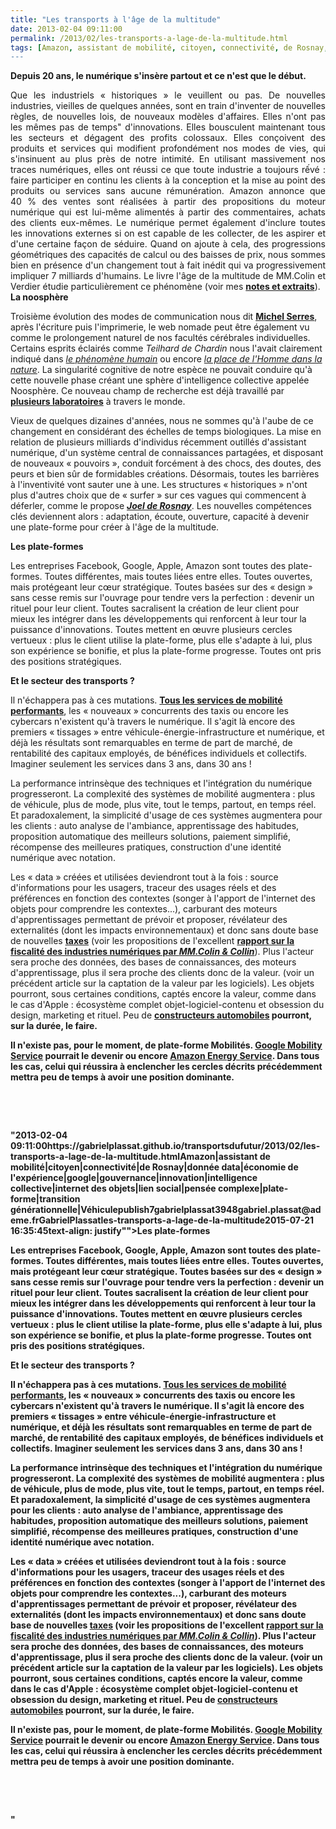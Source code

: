 ```yaml
---
title: "Les transports à l'âge de la multitude"
date: 2013-02-04 09:11:00
permalink: /2013/02/les-transports-a-lage-de-la-multitude.html
tags: [Amazon, assistant de mobilité, citoyen, connectivité, de Rosnay, donnée data, économie de l'expérience, google, gouvernance, innovation, intelligence collective, internet des objets, lien social, pensée complexe, plate-forme, transition générationnelle, Véhicule]
---
```


<p style="margin-bottom: 0cm;text-align: justify"><strong>Depuis 20 ans, le numérique s'insère partout et ce n'est que le début. </strong> </p> <p style="margin-bottom: 0cm;text-align: justify">Que les industriels « historiques » le veuillent ou pas. De nouvelles industries, vieilles de quelques années, sont en train d'inventer de nouvelles règles, de nouvelles lois, de nouveaux modèles d'affaires. Elles n'ont pas les mêmes pas de temps" d'innovations. Elles bousculent maintenant tous les secteurs et dégagent des profits colossaux. Elles conçoivent des produits et services qui modifient profondément nos modes de vies, qui s'insinuent au plus près de notre intimité. En utilisant massivement nos traces numériques, elles ont réussi ce que toute industrie a toujours rếvé : faire participer en continu les clients à la conception et la mise au point des produits ou services sans aucune rémunération. Amazon annonce que 40 % des ventes sont réalisées à partir des propositions du moteur numérique qui est lui-même alimentés à partir des commentaires, achats des clients eux-mêmes. Le numérique permet également d'inclure toutes les innovations externes si on est capable de les collecter, de les aspirer et d'une certaine façon de séduire. Quand on ajoute à cela, des progressions géométriques des capacités de calcul ou des baisses de prix, nous sommes bien en présence d'un changement tout à fait inédit qui va progressivement impliquer 7 milliards d'humains. Le livre l'âge de la multitude de MM.Colin et Verdier étudie particulièrement ce phénomène (voir mes <a href=""https://kindle.amazon.com/work/lage-multitude-entreprendre-revolution-ebook/B0083SAK1A/B007YIFW40"" target=""_blank""><strong>notes et extraits</strong></a>).  </p>  <!--more-->  <strong>La noosphère</strong> <p style=""margin-bottom: 0cmtext-align: justify"">Troisième évolution des modes de communication nous dit <a href="https://gabrielplassat.github.io/transportsdufutur/2012/02/les-lunettes-google-traduisent-une-evolution-millenaire-presentent-de-nombreux-interets-dans-la-mobi.html"" target=""_blank""><strong>Michel Serres</strong></a>, après l'écriture puis l'imprimerie, le web nomade peut être également vu comme le prolongement naturel de nos facultés cérébrales individuelles. Certains esprits éclairés comme <em>Teilhard de Chardin</em> nous l'avait clairement indiqué dans <a href=""http://classiques.uqac.ca/classiques/chardin_teilhard_de/phenomene_humain/phenomene_humain.html"" target=""_blank""><em>le phénomène humain</em></a> ou encore <a href=""http://classiques.uqac.ca/classiques/chardin_teilhard_de/place_homme_nature/place_homme_nature.html"" target=""_blank""><em>la place de l'Homme dans la nature</em></a>. La singularité cognitive de notre espèce ne pouvait conduire qu'à cette nouvelle phase créant une sphère d'intelligence collective appelée Noosphère. Ce nouveau champ de recherche est déjà travaillé par <a href="https://gabrielplassat.github.io/transportsdufutur/2012/11/interview-de-jfnoubel-chercheur-au-collective-intelligence-research-institute.html"" target=""_blank""><strong>plusieurs laboratoires</strong></a> à travers le monde.</p> <p style=""margin-bottom: 0cmtext-align: justify"">Vieux de quelques dizaines d'années, nous ne sommes qu'à l'aube de ce changement en considérant des échelles de temps biologiques. La mise en relation de plusieurs milliards d'individus récemment outillés d'assistant numérique, d'un système central de connaissances partagées, et disposant de nouveaux « pouvoirs », conduit forcément à des chocs, des doutes, des peurs et bien sûr de formidables créations. Désormais, toutes les barrières à l'inventivité vont sauter une à une. Les structures « historiques » n'ont plus d'autres choix que de « surfer » sur ces vagues qui commencent à déferler, comme le propose <a href=""http://www.franceculture.fr/oeuvre-surfer-la-vie-de-joel-de-rosnay"" target=""_blank""><strong><em>Joel de Rosnay</em></strong></a>. Les nouvelles compétences clés deviennent alors : adaptation, écoute, ouverture, capacité à devenir une plate-forme pour créer à l'âge de la multitude.</p> <p style=""margin-bottom: 0cmtext-align: justify""><strong>Les plate-formes</strong></p> <p style=""margin-bottom: 0cmtext-align: justify"">Les entreprises Facebook, Google, Apple, Amazon sont toutes des plate-formes. Toutes différentes, mais toutes liées entre elles. Toutes ouvertes, mais protégeant leur cœur stratégique. Toutes basées sur des « design » sans cesse remis sur l'ouvrage pour tendre vers la perfection : devenir un rituel pour leur client. Toutes sacralisent la création de leur client pour mieux les intégrer dans les développements qui renforcent à leur tour la puissance d'innovations. Toutes mettent en œuvre plusieurs cercles vertueux : plus le client utilise la plate-forme, plus elle s'adapte à lui, plus son expérience se bonifie, et plus la plate-forme progresse. Toutes ont pris des positions stratégiques. </p> <p style=""margin-bottom: 0cmtext-align: justify""><strong>Et le secteur des transports ?</strong></p> <p style=""margin-bottom: 0cmtext-align: justify"">Il n'échappera pas à ces mutations. <a href="https://gabrielplassat.github.io/transportsdufutur/2013/01/le-transport-des-malades-et-les-taxis-nous-avons-besoin-de-changer-sinon-les-robots-le-feront-1.html"" target=""_blank""><strong>Tous les services de mobilité performants</strong></a>, les « nouveaux » concurrents des taxis ou encore les cybercars n'existent qu'à travers le numérique. Il s'agit là encore des premiers « tissages » entre véhicule-énergie-infrastructure et numérique, et déjà les résultats sont remarquables en terme de part de marché, de rentabilité des capitaux employés, de bénéfices individuels et collectifs. Imaginer seulement les services dans 3 ans, dans 30 ans !</p> <p style=""margin-bottom: 0cmtext-align: justify"">La performance intrinsèque des techniques et l'intégration du numérique progresseront. La complexité des systèmes de mobilité augmentera : plus de véhicule, plus de mode, plus vite, tout le temps, partout, en temps réel. Et paradoxalement, la simplicité d'usage de ces systèmes augmentera pour les clients : auto analyse de l'ambiance, apprentissage des habitudes, proposition automatique des meilleurs solutions, paiement simplifié, récompense des meilleures pratiques, construction d'une identité numérique avec notation. </p> <p style=""margin-bottom: 0cmtext-align: justify"">Les « data » créées et utilisées deviendront tout à la fois : source d'informations pour les usagers, traceur des usages réels et des préférences en fonction des contextes (songer à l'apport de l'internet des objets pour comprendre les contextes...), carburant des moteurs d'apprentissages permettant de prévoir et proposer, révélateur des externalités (dont les impacts environnementaux) et donc sans doute base de nouvelles <a href="https://gabrielplassat.github.io/transportsdufutur/2012/12/la-donnee-nouveau-carburant-renouvelable-quelle-taxe-pourquoi.html"" target=""_blank""><strong>taxes</strong></a> (voir les propositions de l'excellent <a href="https://gabrielplassat.github.io/transportsdufutur/wp-content/uploads/sites/6/files/rapport-fiscalite-du-numerique_2013.pdf"" target=""_blank""><strong>rapport sur la fiscalité des industries numériques par <em>MM.Colin & Collin</em></strong></a>). Plus l'acteur sera proche des données, des bases de connaissances, des moteurs d'apprentissage, plus il sera proche des clients donc de la valeur. (voir un précédent article sur la captation de la valeur par les logiciels). Les objets pourront, sous certaines conditions, captés encore la valeur, comme dans le cas d'Apple : écosystème complet objet-logiciel-contenu et obsession du design, marketing et rituel. Peu de <a href="https://gabrielplassat.github.io/transportsdufutur/2012/07/lavenir-de-lautomobile.html"" target=""_blank""><strong>constructeurs automobiles</s></a> pourront, sur la durée, le faire.</p> <p style=""margin-bottom: 0cmtext-align: justify"">Il n'existe pas, pour le moment, de plate-forme Mobilités. <a href="https://gabrielplassat.github.io/transportsdufutur/2011/07/google-mobility-service-et-si-nous-le-faisions-sans-attendre-.html"" target=""_blank""><strong>Google Mobility Service</strong></a> pourrait le devenir ou encore <a href="https://gabrielplassat.github.io/transportsdufutur/2011/08/lavenir-de-lenergie-dans-les-transports-amazon-energy-service.html"" target=""_blank""><strong>Amazon Energy Service</strong></a>. Dans tous les cas, celui qui réussira à enclencher les cercles décrits précédemment mettra peu de temps à avoir une position dominante.</p> <p style=""margin-bottom: 0cm"">  <a class=""asset-img-link"" href="https://gabrielplassat.github.io/transportsdufutur/wp-content/uploads/sites/6/old/6a0120a66d2ad4970b017c367ef831970b-pi.png""><img alt=""Facebook2"" border=""0"" class=""asset  asset-image at-xid-6a0120a66d2ad4970b017c367ef831970b image-full"" src=""/wp-content/uploads/sites/6/old/6a0120a66d2ad4970b017c367ef831970b-800wi.png"" title=""Facebook2"" /></a></p> <p style=""margin-bottom: 0cm""> </p>"2013-02-04 09:11:00https://gabrielplassat.github.io/transportsdufutur/2013/02/les-transports-a-lage-de-la-multitude.htmlAmazon|assistant de mobilité|citoyen|connectivité|de Rosnay|donnée data|économie de l'expérience|google|gouvernance|innovation|intelligence collective|internet des objets|lien social|pensée complexe|plate-forme|transition générationnelle|Véhiculepublish7gabrielplassat3948gabriel.plassat@ademe.frGabrielPlassatles-transports-a-lage-de-la-multitude2015-07-21 16:35:45text-align: justify""><strong>Les plate-formes</strong></p> <p style=""margin-bottom: 0cmtext-align: justify"">Les entreprises Facebook, Google, Apple, Amazon sont toutes des plate-formes. Toutes différentes, mais toutes liées entre elles. Toutes ouvertes, mais protégeant leur cœur stratégique. Toutes basées sur des « design » sans cesse remis sur l'ouvrage pour tendre vers la perfection : devenir un rituel pour leur client. Toutes sacralisent la création de leur client pour mieux les intégrer dans les développements qui renforcent à leur tour la puissance d'innovations. Toutes mettent en œuvre plusieurs cercles vertueux : plus le client utilise la plate-forme, plus elle s'adapte à lui, plus son expérience se bonifie, et plus la plate-forme progresse. Toutes ont pris des positions stratégiques. </p> <p style=""margin-bottom: 0cmtext-align: justify""><strong>Et le secteur des transports ?</strong></p> <p style=""margin-bottom: 0cmtext-align: justify"">Il n'échappera pas à ces mutations. <a href="https://gabrielplassat.github.io/transportsdufutur/2013/01/le-transport-des-malades-et-les-taxis-nous-avons-besoin-de-changer-sinon-les-robots-le-feront-1.html"" target=""_blank""><strong>Tous les services de mobilité performants</strong></a>, les « nouveaux » concurrents des taxis ou encore les cybercars n'existent qu'à travers le numérique. Il s'agit là encore des premiers « tissages » entre véhicule-énergie-infrastructure et numérique, et déjà les résultats sont remarquables en terme de part de marché, de rentabilité des capitaux employés, de bénéfices individuels et collectifs. Imaginer seulement les services dans 3 ans, dans 30 ans !</p> <p style=""margin-bottom: 0cmtext-align: justify"">La performance intrinsèque des techniques et l'intégration du numérique progresseront. La complexité des systèmes de mobilité augmentera : plus de véhicule, plus de mode, plus vite, tout le temps, partout, en temps réel. Et paradoxalement, la simplicité d'usage de ces systèmes augmentera pour les clients : auto analyse de l'ambiance, apprentissage des habitudes, proposition automatique des meilleurs solutions, paiement simplifié, récompense des meilleures pratiques, construction d'une identité numérique avec notation. </p> <p style=""margin-bottom: 0cmtext-align: justify"">Les « data » créées et utilisées deviendront tout à la fois : source d'informations pour les usagers, traceur des usages réels et des préférences en fonction des contextes (songer à l'apport de l'internet des objets pour comprendre les contextes...), carburant des moteurs d'apprentissages permettant de prévoir et proposer, révélateur des externalités (dont les impacts environnementaux) et donc sans doute base de nouvelles <a href="https://gabrielplassat.github.io/transportsdufutur/2012/12/la-donnee-nouveau-carburant-renouvelable-quelle-taxe-pourquoi.html"" target=""_blank""><strong>taxes</strong></a> (voir les propositions de l'excellent <a href="https://gabrielplassat.github.io/transportsdufutur/wp-content/uploads/sites/6/files/rapport-fiscalite-du-numerique_2013.pdf"" target=""_blank""><strong>rapport sur la fiscalité des industries numériques par <em>MM.Colin & Collin</em></strong></a>). Plus l'acteur sera proche des données, des bases de connaissances, des moteurs d'apprentissage, plus il sera proche des clients donc de la valeur. (voir un précédent article sur la captation de la valeur par les logiciels). Les objets pourront, sous certaines conditions, captés encore la valeur, comme dans le cas d'Apple : écosystème complet objet-logiciel-contenu et obsession du design, marketing et rituel. Peu de <a href="https://gabrielplassat.github.io/transportsdufutur/2012/07/lavenir-de-lautomobile.html"" target=""_blank""><strong>constructeurs automobiles</s></a> pourront, sur la durée, le faire.</p> <p style=""margin-bottom: 0cmtext-align: justify"">Il n'existe pas, pour le moment, de plate-forme Mobilités. <a href="https://gabrielplassat.github.io/transportsdufutur/2011/07/google-mobility-service-et-si-nous-le-faisions-sans-attendre-.html"" target=""_blank""><strong>Google Mobility Service</strong></a> pourrait le devenir ou encore <a href="https://gabrielplassat.github.io/transportsdufutur/2011/08/lavenir-de-lenergie-dans-les-transports-amazon-energy-service.html"" target=""_blank""><strong>Amazon Energy Service</strong></a>. Dans tous les cas, celui qui réussira à enclencher les cercles décrits précédemment mettra peu de temps à avoir une position dominante.</p> <p style=""margin-bottom: 0cm"">  <a class=""asset-img-link"" href="https://gabrielplassat.github.io/transportsdufutur/wp-content/uploads/sites/6/old/6a0120a66d2ad4970b017c367ef831970b-pi.png""><img alt=""Facebook2"" border=""0"" class=""asset  asset-image at-xid-6a0120a66d2ad4970b017c367ef831970b image-full"" src=""/wp-content/uploads/sites/6/old/6a0120a66d2ad4970b017c367ef831970b-800wi.png"" title=""Facebook2"" /></a></p> <p style=""margin-bottom: 0cm""> </p>"
